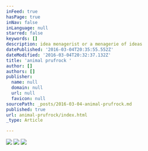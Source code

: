 ```yaml
---
inFeed: true
hasPage: true
inNav: false
inLanguage: null
starred: false
keywords: []
description: idea menagerist or a menagerie of ideas
datePublished: '2016-03-04T20:35:55.552Z'
dateModified: '2016-03-04T20:32:37.132Z'
title: 'animal prufrock '
author: []
authors: []
publisher:
  name: null
  domain: null
  url: null
  favicon: null
sourcePath: _posts/2016-03-04-animal-prufrock.md
published: true
url: animal-prufrock/index.html
_type: Article

---
```

![](https://the-grid-user-content.s3-us-west-2.amazonaws.com/5bc267c3-d41a-490c-9b7a-761e46eb61d8.jpg)
![](https://the-grid-user-content.s3-us-west-2.amazonaws.com/bfc11bec-a03a-4a9a-bc90-392d66bea349.jpg)
![](https://the-grid-user-content.s3-us-west-2.amazonaws.com/43f9485f-39d1-45b4-bd36-4b821aa3d268.jpg)